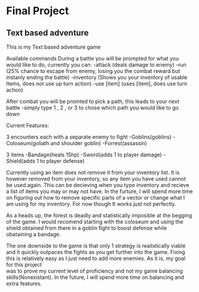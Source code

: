 # Final Project
## Text based adventure

This is my Text based adventure game

Available commands
During a battle you will be prompted for what you would like to do, currently you can:
-attack           (deals damage to enemy)
-run              (25% chance to escape from enemy, losing you the combat reward but instanly ending the battle)
-inventory        (Shows you your inventory of usable Items, does not use up turn action)
-use [item]       (uses [item], does use turn action)

After combat you will be promted to pick a path, this leads to your next battle
-simply type 1 , 2 , or 3 to chose which path you would like to go down

Current Features:

3 encounters each with a separate enemy to fight
-Goblins(goblins)
-Coloseum(goliath and shoulder goblin)
-Forrest(assassin)

3 items
-Bandage(heals 15hp)
-Sword(adds 1 to player damage)
-Shield(adds 1 to player defense)


Currently using an item does not remove it from your inventory list. It is however removed from your inventory, so any item
you have used cannot be used again. This can be decieving when you type inventory and recieve a list of items you may or may
not have. In the furture, I will spend more time on figuring out how to remove specific parts of a vector or change what I 
am using for my inventory. For now though It works just not perfectly. 

As a heads up, the forest is deadly and statistically imposible at the begging of the game. I would recomend starting with
the coloseum and using the shield obtained from there in a goblin fight to boost defense while obataining a bandage.

The one downside to the game is that only 1 strategy is realistically viable and it quickly outpaces the fights as you get further 
into the game. Fixing this is relatively easy as I just need to add more enemies. As it is, my goal for this project  
was to prove my current level of proficiency and not my game balancing skills(Nonexistant). In the future, I will 
spend more time on balancing and extra features. 